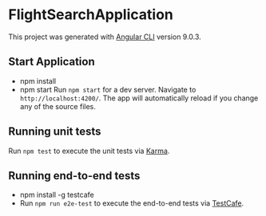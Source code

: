# FlightSearchApplication

This project was generated with [Angular CLI](https://github.com/angular/angular-cli) version 9.0.3.

## Start Application
- npm install
- npm start
Run `npm start` for a dev server. Navigate to `http://localhost:4200/`. The app will automatically reload if you change any of the source files.

## Running unit tests
Run `npm test` to execute the unit tests via [Karma](https://karma-runner.github.io).

## Running end-to-end tests
- npm install -g testcafe
- Run `npm run e2e-test` to execute the end-to-end tests via [TestCafe](https://github.com/DevExpress/testcafe).
